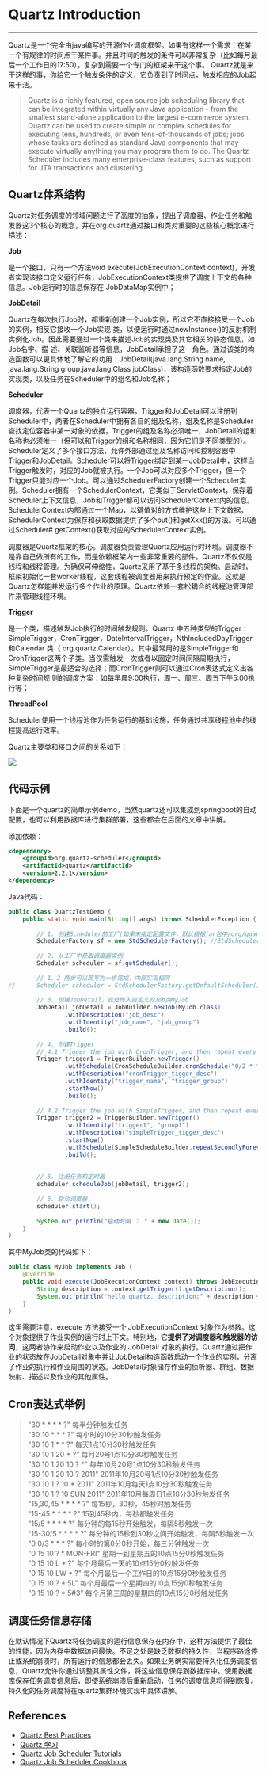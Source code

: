# Quartz Introduction
---

Quartz是一个完全由java编写的开源作业调度框架。如果有这样一个需求：在某一个有规律的时间点干某件事。并且时间的触发的条件可以非常复杂（比如每月最后一个工作日的17:50），复杂到需要一个专门的框架来干这个事。 Quartz就是来干这样的事，你给它一个触发条件的定义，它负责到了时间点，触发相应的Job起来干活。

> Quartz is a richly featured, open source job scheduling library that can be integrated within virtually any Java application - from the smallest stand-alone application to the largest e-commerce system. Quartz can be used to create simple or complex schedules for executing tens, hundreds, or even tens-of-thousands of jobs; jobs whose tasks are defined as standard Java components that may execute virtually anything you may program them to do. The Quartz Scheduler includes many enterprise-class features, such as support for JTA transactions and clustering.


## Quartz体系结构

Quartz对任务调度的领域问题进行了高度的抽象，提出了调度器、作业任务和触发器这3个核心的概念，并在org.quartz通过接口和类对重要的这些核心概念进行描述：

**Job**

是一个接口，只有一个方法void execute(JobExecutionContext context)，开发者实现该接口定义运行任务，JobExecutionContext类提供了调度上下文的各种信息。Job运行时的信息保存在 JobDataMap实例中；

**JobDetail**

Quartz在每次执行Job时，都重新创建一个Job实例，所以它不直接接受一个Job的实例，相反它接收一个Job实现 类，以便运行时通过newInstance()的反射机制实例化Job。因此需要通过一个类来描述Job的实现类及其它相关的静态信息，如Job名字、描 述、关联监听器等信息，JobDetail承担了这一角色。通过该类的构造函数可以更具体地了解它的功用：JobDetail(java.lang.String name, java.lang.String group,java.lang.Class jobClass)，该构造函数要求指定Job的实现类，以及任务在Scheduler中的组名和Job名称；

**Scheduler**

调度器，代表一个Quartz的独立运行容器，Trigger和JobDetail可以注册到Scheduler中，两者在Scheduler中拥有各自的组及名称，组及名称是Scheduler查找定位容器中某一对象的依据，Trigger的组及名称必须唯一，JobDetail的组和名称也必须唯一（但可以和Trigger的组和名称相同，因为它们是不同类型的）。Scheduler定义了多个接口方法，允许外部通过组及名称访问和控制容器中Trigger和JobDetail。Scheduler可以将Trigger绑定到某一JobDetail中，这样当Trigger触发时，对应的Job就被执行。一个Job可以对应多个Trigger，但一个Trigger只能对应一个Job。可以通过SchedulerFactory创建一个Scheduler实例。Scheduler拥有一个SchedulerContext，它类似于ServletContext，保存着Scheduler上下文信息，Job和Trigger都可以访问SchedulerContext内的信息。SchedulerContext内部通过一个Map，以键值对的方式维护这些上下文数据，SchedulerContext为保存和获取数据提供了多个put()和getXxx()的方法。可以通过Scheduler# getContext()获取对应的SchedulerContext实例。

调度器是Quartz框架的核心。调度器负责管理Quartz应用运行时环境。调度器不是靠自己做所有的工作，而是依赖框架内一些非常重要的部件。Quartz不仅仅是线程和线程管理。为确保可伸缩性，Quartz采用了基于多线程的架构。启动时，框架初始化一套worker线程，这套线程被调度器用来执行预定的作业。这就是Quartz怎样能并发运行多个作业的原理。Quartz依赖一套松耦合的线程池管理部件来管理线程环境。

**Trigger**

是一个类，描述触发Job执行的时间触发规则。Quartz 中五种类型的Trigger：SimpleTrigger，CronTirgger，DateIntervalTrigger，NthIncludedDayTrigger和Calendar 类（ org.quartz.Calendar）。其中最常用的是SimpleTrigger和CronTrigger这两个子类。当仅需触发一次或者以固定时间间隔周期执行，SimpleTrigger是最适合的选择；而CronTrigger则可以通过Cron表达式定义出各种复杂时间规 则的调度方案：如每早晨9:00执行，周一、周三、周五下午5:00执行等； 

**ThreadPool**

Scheduler使用一个线程池作为任务运行的基础设施，任务通过共享线程池中的线程提高运行效率。


Quartz主要类和接口之间的关系如下：

![](https://jverson.oss-cn-beijing.aliyuncs.com/201711071513_476.png)


## 代码示例

下面是一个quartz的简单示例demo，当然quartz还可以集成到springboot的自动配置，也可以利用数据库进行集群部署，这些都会在后面的文章中讲解。

添加依赖：

```xml
<dependency>
	<groupId>org.quartz-scheduler</groupId>
	<artifactId>quartz</artifactId>
	<version>2.2.1</version>
</dependency>
```

Java代码：

```java
public class QuartzTestDemo {
	public static void main(String[] args) throws SchedulerException {
		
		// 1. 创建Scheduler的工厂(如果未指定配置文件，默认根据jar包中/org/quartz/quartz.properties文件初始化工厂)
		SchedulerFactory sf = new StdSchedulerFactory(); //StdSchedulerFactory is An implementation of <code>{@link org.quartz.SchedulerFactory}</code> that does all of its work of creating a <code>QuartzScheduler</code> instance based on the contents of a <code>Properties</code> file.
		
		// 2. 从工厂中获取调度器实例
		Scheduler scheduler = sf.getScheduler();
		
		// 1、2 两步可以简写为一步完成，内部实现相同 
//		Scheduler scheduler = StdSchedulerFactory.getDefaultScheduler();
		
		// 3. 创建JobDetail，此处传入自定义的Job类MyJob
		JobDetail jobDetail = JobBuilder.newJob(MyJob.class)
				.withDescription("job_desc")
				.withIdentity("job_name", "job_group")
				.build();
		
		// 4. 创建Trigger
		// 4.1 Trigger the job with CronTrigger, and then repeat every 3 seconds
		Trigger trigger1 = TriggerBuilder.newTrigger()
				.withSchedule(CronScheduleBuilder.cronSchedule("0/2 * * * * ?")) //两秒执行一次，可以使用SimpleScheduleBuilder或者CronScheduleBuilder
				.withDescription("cronTrigger_tigger_desc")
				.withIdentity("trigger_name", "trigger_group")
				.startNow()
				.build();
		
		// 4.2 Trigger the job with SimpleTrigger, and then repeat every 3 seconds
		Trigger trigger2 = TriggerBuilder.newTrigger()
		        .withIdentity("trigger1", "group1")
		        .withDescription("simpleTrigger_tigger_desc")
		        .startNow()
		        .withSchedule(SimpleScheduleBuilder.repeatSecondlyForever(3))
		        .build();
		
		
		// 5. 注册任务和定时器
		scheduler.scheduleJob(jobDetail, trigger2);
		
		// 6. 启动调度器
		scheduler.start();
		
		System.out.println("启动时间 ： " + new Date());
	}
}
```

其中MyJob类的代码如下：

```java
public class MyJob implements Job {
	@Override
	public void execute(JobExecutionContext context) throws JobExecutionException {
		String description = context.getTrigger().getDescription();
		System.out.println("hello quartz. description:" + description + ", current time:" + new Date());
	}
}
```

这里需要注意，execute 方法接受一个 JobExecutionContext 对象作为参数。这个对象提供了作业实例的运行时上下文。特别地，它**提供了对调度器和触发器的访问**，这两者协作来启动作业以及作业的 JobDetail 对象的执行。Quartz通过把作业的状态放在JobDetail对象中并让JobDetail构造函数启动一个作业的实例，分离了作业的执行和作业周围的状态。JobDetail对象储存作业的侦听器、群组、数据映射、描述以及作业的其他属性。

## Cron表达式举例
 
> "30 * * * * ?" 每半分钟触发任务  
"30 10 * * * ?" 每小时的10分30秒触发任务  
"30 10 1 * * ?" 每天1点10分30秒触发任务  
"30 10 1 20 * ?" 每月20号1点10分30秒触发任务  
"30 10 1 20 10 ? *" 每年10月20号1点10分30秒触发任务  
"30 10 1 20 10 ? 2011" 2011年10月20号1点10分30秒触发任务  
"30 10 1 ? 10 * 2011" 2011年10月每天1点10分30秒触发任务  
"30 10 1 ? 10 SUN 2011" 2011年10月每周日1点10分30秒触发任务  
"15,30,45 * * * * ?" 每15秒，30秒，45秒时触发任务  
"15-45 * * * * ?" 15到45秒内，每秒都触发任务  
"15/5 * * * * ?" 每分钟的每15秒开始触发，每隔5秒触发一次  
"15-30/5 * * * * ?" 每分钟的15秒到30秒之间开始触发，每隔5秒触发一次  
"0 0/3 * * * ?" 每小时的第0分0秒开始，每三分钟触发一次  
"0 15 10 ? * MON-FRI" 星期一到星期五的10点15分0秒触发任务  
"0 15 10 L * ?" 每个月最后一天的10点15分0秒触发任务  
"0 15 10 LW * ?" 每个月最后一个工作日的10点15分0秒触发任务  
"0 15 10 ? * 5L" 每个月最后一个星期四的10点15分0秒触发任务  
"0 15 10 ? * 5#3" 每个月第三周的星期四的10点15分0秒触发任务  


## 调度任务信息存储

在默认情况下Quartz将任务调度的运行信息保存在内存中，这种方法提供了最佳的性能，因为内存中数据访问最快。不足之处是缺乏数据的持久性，当程序路途停止或系统崩溃时，所有运行的信息都会丢失。如果业务确实需要持久化任务调度信息，Quartz允许你通过调整其属性文件，将这些信息保存到数据库中。使用数据库保存任务调度信息后，即使系统崩溃后重新启动，任务的调度信息将得到恢复。持久化的任务调度将在quartz集群环境实现中具体讲解。

## References

- [Quartz Best Practices](http://www.quartz-scheduler.org/documentation/best-practices.html)
- [Quartz 学习](http://blog.csdn.net/u010648555/article/details/54863144)
- [Quartz Job Scheduler Tutorials](http://www.quartz-scheduler.org/documentation/quartz-2.x/tutorials/)
- [Quartz Job Scheduler Cookbook](http://www.quartz-scheduler.org/documentation/quartz-2.x/cookbook/)